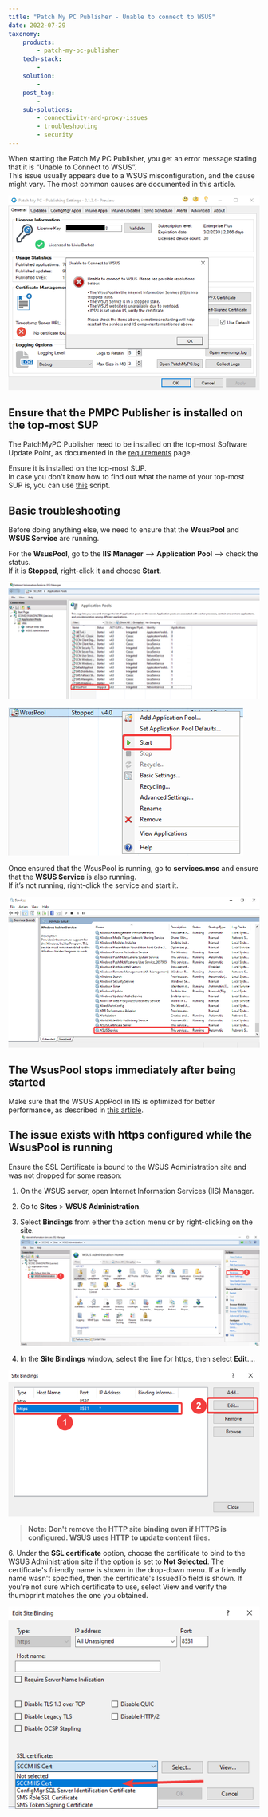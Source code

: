 ```yaml
---
title: "Patch My PC Publisher - Unable to connect to WSUS"
date: 2022-07-29
taxonomy:
    products:
        - patch-my-pc-publisher
    tech-stack:
        - 
    solution:
        - 
    post_tag:
        - 
    sub-solutions:
        - connectivity-and-proxy-issues
        - troubleshooting
        - security
---
```


When starting the Patch My PC Publisher, you get an error message stating that it is “Unable to Connect to WSUS”.  
This issue usually appears due to a WSUS misconfiguration, and the cause might vary. The most common causes are documented in this article.

![](../../_images/patch_my_pc_publisher.png)

## Ensure that the PMPC Publisher is installed on the top-most SUP

The PatchMyPC Publisher need to be installed on the top-most Software Update Point, as documented in the [requirements](https://docs.patchmypc.com/installation-guides/configmgr/requirements) page.

Ensure it is installed on the top-most SUP.  
In case you don't know how to find out what the name of your top-most SUP is, you can use [this](https://github.com/PatchMyPCTeam/Community-Scripts/tree/main/Other/ConfigurationManager/Get-TopSUPname) script.

## Basic troubleshooting

Before doing anything else, we need to ensure that the **WsusPool** and **WSUS Service** are running.

For the **WsusPool**, go to the **IIS Manager** --> **Application Pool** --> check the status.  
If it is **Stopped**, right-click it and choose **Start**.

![](../../_images/02.png)

![](../../_images/03.png)

Once ensured that the WsusPool is running, go to **services.msc** and ensure that the **WSUS Service** is also running.  
If it’s not running, right-click the service and start it.

![](../../_images/onceensured.png)

## The WsusPool stops immediately after being started

Make sure that the WSUS AppPool in IIS is optimized for better performance, as described in [this article](https://patchmypc.com/the-simple-guide-to-wsus-maintenance-and-optimization-in-configmgr#topic4).

## The issue exists with https configured while the WsusPool is running

Ensure the SSL Certificate is bound to the WSUS Administration site and was not dropped for some reason:

1. On the WSUS server, open Internet Information Services (IIS) Manager.

3. Go to **Sites** > **WSUS Administration**.

5. Select **Bindings** from either the action menu or by right-clicking on the site.![](../../_images/select_bindings-1024x476.png)

7. In the **Site Bindings** window, select the line for https, then select **Edit**....

![](../../_images/in_the_site.png)

> **Note: Don't remove the HTTP site binding even if HTTPS is configured. WSUS uses HTTP to update content files.**

6\. Under the **SSL certificate** option, choose the certificate to bind to the WSUS Administration site if the option is set to **Not Selected**. The certificate's friendly name is shown in the drop-down menu. If a friendly name wasn't specified, then the certificate's IssuedTo field is shown. If you're not sure which certificate to use, select View and verify the thumbprint matches the one you obtained.

![](../../_images/under_the_ssl.png)
